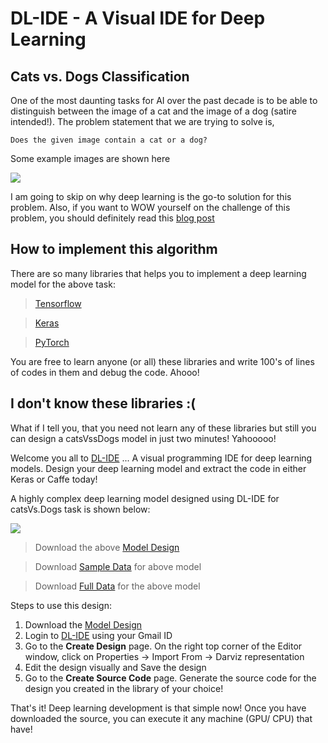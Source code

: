 # DL-IDE - A Visual IDE for Deep Learning

## Cats vs. Dogs Classification
One of the most daunting tasks for AI over the past decade is to be able to distinguish between the image of a cat and the image of a dog (satire intended!). The problem statement that we are trying to solve is, 

```
Does the given image contain a cat or a dog?
```

Some example images are shown here

![](../pictures/cats-dogs.jpg) 

I am going to skip on why deep learning is the go-to solution for this problem. Also, if you want to WOW yourself on the challenge of this problem, you should definitely read this [blog post](https://googleblog.blogspot.in/2012/06/using-large-scale-brain-simulations-for.html)

## How to implement this algorithm

There are so many libraries that helps you to implement a deep learning model for the above task:

> [Tensorflow](https://github.com/kevin28520/My-TensorFlow-tutorials/tree/master/01%20cats%20vs%20dogs)

> [Keras](https://gggdomi.github.io/keras-workshop/notebook.html)

> [PyTorch](https://github.com/desimone/pytorch-cat-vs-dogs)

You are free to learn anyone (or all) these libraries and write 100's of lines of codes in them and debug the code. Ahooo!

## I don't know these libraries :(

What if I tell you, that you need not learn any of these libraries but still you can design a catsVssDogs model in just two minutes! Yahooooo!

Welcome you all to [DL-IDE](http://dlide.mybluemix.net/) ... A visual programming IDE for deep learning models. Design your deep learning model and extract the code in either Keras or Caffe today!

A highly complex deep learning model designed using DL-IDE for catsVs.Dogs task is shown below:

![](../pictures/darviz2.png)

> Download the above [Model Design](../resources/cats_vs_dogs.dz)

> Download [Sample Data](../resources/cats_vs_dogs_data_sample.zip) for above model

> Download [Full Data](https://www.kaggle.com/c/dogs-vs-cats/data) for the above model

Steps to use this design:

1. Download the [Model Design](../resources/cats_vs_dogs.dz)
2. Login to [DL-IDE](http://dlide.mybluemix.net/) using your Gmail ID
3. Go to the **Create Design** page. On the right top corner of the Editor window, click on Properties -> Import From -> Darviz representation
4. Edit the design visually and Save the design
5. Go to the **Create Source Code** page. Generate the source code for the design you created in the library of your choice!

That's it! Deep learning development is that simple now! Once you have downloaded the source, you can execute it any machine (GPU/ CPU) that have!
